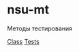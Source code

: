 # nsu-mt
Методы тестирования

[Class](tm-backend/src/main/java/org/nsu/fit/tm_backend/manager/CustomerManager.java)
[Tests](tm-backend/src/test/java/org/nsu/fit/tm_backend/manager/CustomerManagerTest.java)
